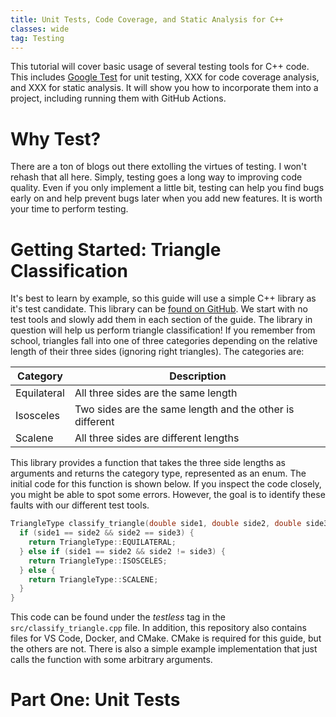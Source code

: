 ```yaml
---
title: Unit Tests, Code Coverage, and Static Analysis for C++
classes: wide
tag: Testing
---
```

This tutorial will cover basic usage of several testing tools for C++ code. This includes
[Google Test](https://google.github.io/googletest/) for unit testing, XXX for code coverage analysis, and XXX for static
analysis. It will show you how to incorporate them into a project, including running them with GitHub Actions.

# Why Test? #
There are a ton of blogs out there extolling the virtues of testing. I won't rehash that all here. Simply, testing goes
a long way to improving code quality. Even if you only implement a little bit, testing can help you find bugs early on
and help prevent bugs later when you add new features. It is worth your time to perform testing.

# Getting Started: Triangle Classification #
It's best to learn by example, so this guide will use a simple C++ library as it's test candidate. This library can be
[found on GitHub](https://github.com/kylerobots/cpp-unit-test-example). We start with no test tools and slowly add them
in each section of the guide. The library in question will help us perform triangle classification! If you remember from
school, triangles fall into one of three categories depending on the relative length of their three sides (ignoring
right triangles). The categories are:

| Category | Description |
| --- | --- |
| Equilateral | All three sides are the same length |
| Isosceles | Two sides are the same length and the other is different |
| Scalene | All three sides are different lengths |

This library provides a function that takes the three side lengths as arguments and returns the category type,
represented as an enum. The initial code for this function is shown below. If you inspect the code closely, you might be
able to spot some errors. However, the goal is to identify these faults with our different test tools.

```cpp
TriangleType classify_triangle(double side1, double side2, double side3) {
  if (side1 == side2 && side2 == side3) {
    return TriangleType::EQUILATERAL;
  } else if (side1 == side2 && side2 != side3) {
    return TriangleType::ISOSCELES;
  } else {
    return TriangleType::SCALENE;
  }
}
```

This code can be found under the *testless* tag in the `src/classify_triangle.cpp` file. In addition, this repository
also contains files for VS Code, Docker, and CMake. CMake is required for this guide, but the others are not. There is
also a simple example implementation that just calls the function with some arbitrary arguments.

# Part One: Unit Tests #
